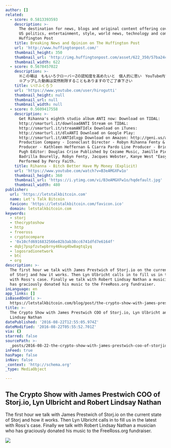 ```yaml
---
author: []
related:
  - score: 0.5813393593
    description: >-
      The destination for news, blogs and original content offering coverage of
      US politics, entertainment, style, world news, technology and comedy -
      Huffington Post
    title: Breaking News and Opinion on The Huffington Post
    url: 'http://www.huffingtonpost.com/'
    thumbnail_height: 350
    thumbnail_url: 'http://img.huffingtonpost.com/asset/622_350/57ba24c6170000ae02c748b1.jpeg'
    thumbnail_width: 622
  - score: 0.5678457022
    description: >-
      ※この場は　ももいろクローバーZの認知度を高めたいと　個人的に思い　YouTube内で制作してるチャンネルであることをご了承下さい
      ※アップした動画は突然削除することもありますのでご了承下さい
    title: いけふくろう
    url: 'https://www.youtube.com/user/hirogutti'
    thumbnail_height: null
    thumbnail_url: null
    thumbnail_width: null
  - score: 0.5609417558
    description: >-
      Get Rihanna's eighth studio album ANTI now: Download on TIDAL:
      http://smarturl.it/downloadANTI Stream on TIDAL:
      http://smarturl.it/streamANTIdlx Download on iTunes:
      http://smarturl.it/dlxANTI Download on Google Play:
      http://smarturl.it/ANTIdlxgp Download on Amazon: http://geni.us/amzANTI
      Production Company - Iconoclast Director - Robyn Rihanna Fenty & MegaForce
      Producer - Kathleen Heffernan & Ciarra Pardo Line Producer - Bridgitte
      Pugh Editor: Douglas Crise Published by Cezame Music, Jamille Pierre,
      Badrilla Bourelly, Robyn Fenty, Jacques Webster, Kanye West "Easy to Love"
      Performed by Percy Faith.
    title: Rihanna - Bitch Better Have My Money (Explicit)
    url: 'https://www.youtube.com/watch?v=B3eAMGXFw1o'
    thumbnail_height: 360
    thumbnail_url: 'https://i.ytimg.com/vi/B3eAMGXFw1o/hqdefault.jpg'
    thumbnail_width: 480
publisher:
  url: 'https://letstalkbitcoin.com'
  name: Let's Talk Bitcoin
  favicon: 'https://letstalkbitcoin.com/favicon.ico'
  domain: letstalkbitcoin.com
keywords:
  - storj
  - thecryptoshow
  - http
  - freeross
  - cryptocompare
  - '0x10cfd6916832566e82b3ab38cc6741dfd7e6164f'
  - dqbj7pspfzutwpbrny46kug4bw8agtq1yq
  - logosradionetwork
  - btc
  - org
description: >-
  The first hour we talk with James Prestwich of Storj.io on the current state
  of Storj and how it works. Then Lyn Ulbricht calls in to fill us in the latest
  with Ross's case. Finally we talk with Robert Lindsay Nathan a musician who
  has graciously donated his music to the FreeRoss.org fundraiser.
inLanguage: en
app_links: []
isBasedOnUrl: >-
  https://letstalkbitcoin.com/blog/post/the-crypto-show-with-james-prestwich-coo-of-storjio-lyn-ulbricht-and-robert-lindsay-nathan
title: >-
  The Crypto Show with James Prestwich COO of Storj.io, Lyn Ulbricht and Robert
  Lindsay Nathan
datePublished: '2016-08-22T12:55:05.974Z'
dateModified: '2016-08-22T05:55:52.701Z'
via: {}
starred: false
sourcePath: >-
  _posts/2016-08-22-the-crypto-show-with-james-prestwich-coo-of-storjio-lyn-ul.md
inFeed: true
hasPage: false
inNav: false
_context: 'http://schema.org'
_type: MediaObject

---
```

<article style=""><h1>The Crypto Show with James Prestwich COO of Storj.io, Lyn Ulbricht and Robert Lindsay Nathan</h1><p>The first hour we talk with James Prestwich of Storj.io on the current state of Storj and how it works. Then Lyn Ulbricht calls in to fill us in the latest with Ross's case. Finally we talk with Robert Lindsay Nathan a musician who has graciously donated his music to the FreeRoss.org fundraiser.</p><img src="https://letstalkbitcoin.com/files/blogs/1898-49b825e741d6a05373ff83c3be8a31f51963b70c34916f3bffa0d575fe80ba45.jpg" /></article>